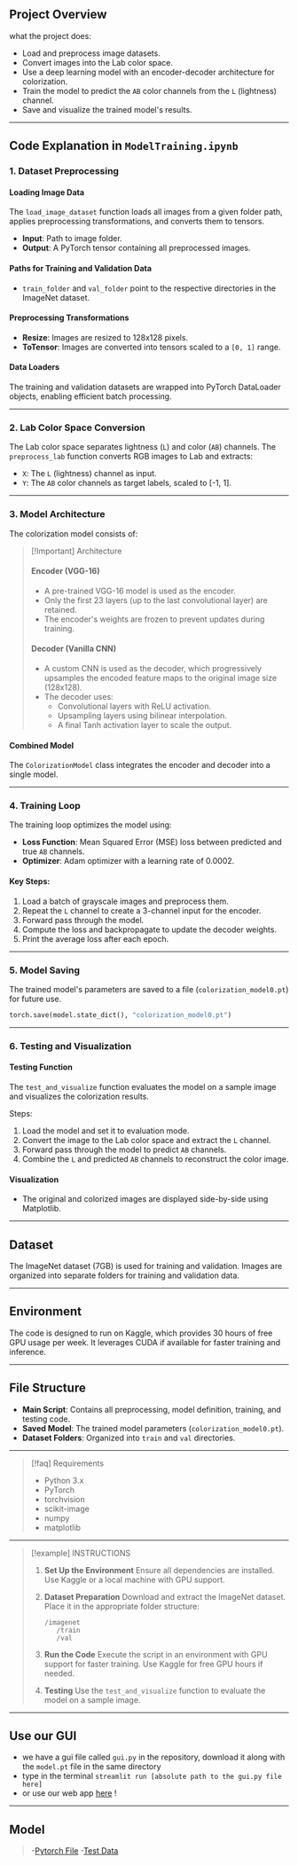 ## Project Overview
what the project does:
- Load and preprocess image datasets.
- Convert images into the Lab color space.
- Use a deep learning model with an encoder-decoder architecture for colorization.
- Train the model to predict the `AB` color channels from the `L` (lightness) channel.
- Save and visualize the trained model's results.


---

## Code Explanation in `ModelTraining.ipynb`

### 1. **Dataset Preprocessing**

#### Loading Image Data
The `load_image_dataset` function loads all images from a given folder path, applies preprocessing transformations, and converts them to tensors.
- **Input**: Path to image folder.
- **Output**: A PyTorch tensor containing all preprocessed images.

#### Paths for Training and Validation Data
- `train_folder` and `val_folder` point to the respective directories in the ImageNet dataset.

#### Preprocessing Transformations
- **Resize**: Images are resized to 128x128 pixels.
- **ToTensor**: Images are converted into tensors scaled to a `[0, 1]` range.

#### Data Loaders
The training and validation datasets are wrapped into PyTorch DataLoader objects, enabling efficient batch processing.

---

### 2. **Lab Color Space Conversion**

The Lab color space separates lightness (`L`) and color (`AB`) channels. The `preprocess_lab` function converts RGB images to Lab and extracts:
- `X`: The `L` (lightness) channel as input.
- `Y`: The `AB` color channels as target labels, scaled to [-1, 1].

---

### 3. **Model Architecture**

The colorization model consists of:

> [!Important] Architecture
> #### Encoder (VGG-16)
> - A pre-trained VGG-16 model is used as the encoder.
> - Only the first 23 layers (up to the last convolutional layer) are retained.
> - The encoder's weights are frozen to prevent updates during training.
> 
> #### Decoder (Vanilla CNN)
> - A custom CNN is used as the decoder, which progressively upsamples the encoded feature maps to the original image size (128x128).
> - The decoder uses:
>   - Convolutional layers with ReLU activation.
>   - Upsampling layers using bilinear interpolation.
>   - A final Tanh activation layer to scale the output.
> 
#### Combined Model
The `ColorizationModel` class integrates the encoder and decoder into a single model.

---

### 4. **Training Loop**

The training loop optimizes the model using:
- **Loss Function**: Mean Squared Error (MSE) loss between predicted and true `AB` channels.
- **Optimizer**: Adam optimizer with a learning rate of 0.0002.

#### Key Steps:
1. Load a batch of grayscale images and preprocess them.
2. Repeat the `L` channel to create a 3-channel input for the encoder.
3. Forward pass through the model.
4. Compute the loss and backpropagate to update the decoder weights.
5. Print the average loss after each epoch.

---

### 5. **Model Saving**

The trained model's parameters are saved to a file (`colorization_model0.pt`) for future use.
```python
torch.save(model.state_dict(), "colorization_model0.pt")
```

---

### 6. **Testing and Visualization**

#### Testing Function
The `test_and_visualize` function evaluates the model on a sample image and visualizes the colorization results.

Steps:
1. Load the model and set it to evaluation mode.
2. Convert the image to the Lab color space and extract the `L` channel.
3. Forward pass through the model to predict `AB` channels.
4. Combine the `L` and predicted `AB` channels to reconstruct the color image.

#### Visualization
- The original and colorized images are displayed side-by-side using Matplotlib.

---

## Dataset
The ImageNet dataset (7GB) is used for training and validation. Images are organized into separate folders for training and validation data.

---

## Environment
The code is designed to run on Kaggle, which provides 30 hours of free GPU usage per week. It leverages CUDA if available for faster training and inference.

---

## File Structure
- **Main Script**: Contains all preprocessing, model definition, training, and testing code.
- **Saved Model**: The trained model parameters (`colorization_model0.pt`).
- **Dataset Folders**: Organized into `train` and `val` directories.

---

> [!faq] Requirements
> 
> - Python 3.x
> - PyTorch
> - torchvision
> - scikit-image
> - numpy
> - matplotlib

---

> [!example] INSTRUCTIONS
> 
> 
> 1. **Set Up the Environment**
>    Ensure all dependencies are installed. Use Kaggle or a local machine with GPU support.
> 
> 2. **Dataset Preparation**
>    Download and extract the ImageNet dataset. Place it in the appropriate folder structure:
>    ```
>    /imagenet
>       /train
>       /val
>    ```
> 
> 3. **Run the Code**
>    Execute the script in an environment with GPU support for faster training. Use Kaggle for free GPU hours if needed.
> 
> 4. **Testing**
>    Use the `test_and_visualize` function to evaluate the model on a sample image.
> 

---


 ## Use our GUI
 - we have a gui file called `gui.py` in the repository, download it along with the `model.pt` file in the same directory
 - type in the terminal `streamlit run [absolute path to the gui.py file here]`
 - or use our web app [here](https://grayimgcolorizer.streamlit.app/) !

---

## Model 
> -[Pytorch File](https://drive.google.com/file/d/165qiDl-OMgpDFZn9u6DY69eEaMv_JthT/view?usp=sharing)
> -[Test Data](https://drive.google.com/drive/folders/1DwsO-znt3v0sJjwmjKoSAb61wr9ou_rB?usp=drive_link)
